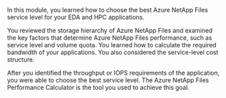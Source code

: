 In this module, you learned how to choose the best Azure NetApp Files service level for your EDA and HPC applications.

You reviewed the storage hierarchy of Azure NetApp Files and examined the key factors that determine Azure NetApp Files performance, such as service level and volume quota. You learned how to calculate the required bandwidth of your applications. You also considered the service-level cost structure.

After you identified the throughput or IOPS requirements of the application, you were able to choose the best service level. The Azure NetApp Files Performance Calculator is the tool you used to achieve this goal.
